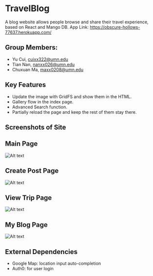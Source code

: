 # TravelBlog
A blog website allows people browse and share their travel experience, based on React and Mango DB.
App Link: https://obscure-hollows-77637.herokuapp.com/

## Group Members:

* Yu Cui, cuixx322@umn.edu
* Tian Nan, nanxx026@umn.edu
* Chuxuan Ma, maxx0208@umn.edu


## Key Features

* Update the image with GridFS and show them in the HTML.
* Gallery flow in the index page.
* Advanced Search function.
* Partially reload the page and keep the rest of them stay there.



## Screenshots of Site

## Main Page
![Alt text](https://github.com/ccyyrain/TravelBlog/master/index.png)
## Create Post Page
![Alt text](https://github.com/ccyyrain/TravelBlog/master/createPage.png)
## View Trip Page
![Alt text](https://github.com/ccyyrain/TravelBlog/master/viewTripPage.png)
## My Blog Page
![Alt text](https://github.com/ccyyrain/TravelBlog/master/myBlogPage.png)


## External Dependencies

* Google Map: location input auto-completion
* Auth0: for user login
